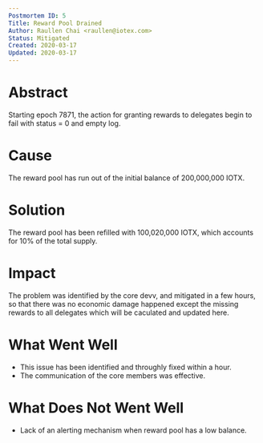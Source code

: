 ```yaml
---
Postmortem ID: 5
Title: Reward Pool Drained
Author: Raullen Chai <raullen@iotex.com>
Status: Mitigated
Created: 2020-03-17
Updated: 2020-03-17
---
```



# Abstract

Starting epoch 7871, the action for granting rewards to delegates begin to fail with status = 0 and empty log.

# Cause

The reward pool has run out of the initial balance of 200,000,000 IOTX.

# Solution

The reward pool has been refilled with 100,020,000 IOTX, which accounts for 10% of the total supply.

# Impact

The problem was identified by the core devv, and mitigated in a few hours, so that there was no economic damage happened except the missing rewards to all delegates which will be caculated and updated here. 

# What Went Well

- This issue has been identified and throughly fixed within a hour.
- The communication of the core members was effective.

# What Does Not Went Well

- Lack of an alerting mechanism when reward pool has a low balance. 
